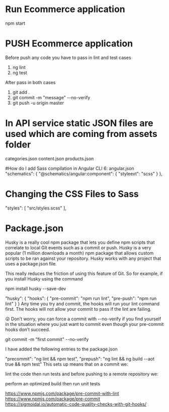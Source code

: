 # Run Ecommerce application
npm start

# PUSH Ecommerce application
Before push any code you have to pass in lint and test cases
1. ng lint
2. ng test

After pass in both cases

1. git add .
2. git commit -m "message" --no-verify
3. git push -u origin master

# In  API service static JSON files are used which are coming from assets folder
categories.json
content.json
products.json

#How do I add Sass compilation in Angular CLI 6: angular.json
"schematics": {
        "@schematics/angular:component": {
          "styleext": "scss"
        }
},
# Changing the CSS Files to Sass
"styles": [
              "src/styles.scss"
          ],


# Package.json

Husky is a really cool npm package that lets you define npm scripts that correlate to local Git events such as a commit or push.
Husky is a very popular (1 million downloads a month) npm package that allows custom scripts to be ran against your repository. Husky works with any project that uses a package.json file.

This really reduces the friction of using this feature of Git. So for example, if you install Husky using the command

npm install husky --save-dev


"husky": {
    "hooks": {
      "pre-commit": "npm run lint",
      "pre-push": "npm run lint"
    }
}
Any time you try and commit, the hooks will run your lint command first. The hooks will not allow your commit to pass if the lint are failing.

😜 Don’t worry, you can force a commit with --no-verify if you find yourself in the situation where you just want to commit even though your pre-commit hooks don’t succeed.

git commit -m "first commit" --no-verify


I have added the following entries to the package.json

"precommit": "ng lint && npm test",
"prepush": "ng lint && ng build --aot true && npm test"
This sets up means that on a commit we:

lint the code
then run tests
and before pushing to a remote repository we:

perform an optimized build
then run unit tests

https://www.npmjs.com/package/pre-commit-with-lint
https://www.npmjs.com/package/pre-commit
https://sigmoidal.io/automatic-code-quality-checks-with-git-hooks/
